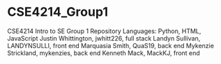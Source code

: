 # CSE4214_Group1
CSE4214 Intro to SE Group 1 Repository
Languages: Python, HTML, JavaScript
Justin Whittington, jwhitt226, full stack
Landyn Sullivan, LANDYNSULLI, front end
Marquasia Smith, QuaS19, back end
Mykenzie Strickland, mykenzies, back end
Kenneth Mack, MackKJ, front end
